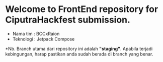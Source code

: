 # Welcome to FrontEnd repository for CiputraHackfest submission.

- Nama tim : BCCxRaion
- Teknologi : Jetpack Compose

*Nb. Branch utama dari repository ini adalah **"staging"**. Apabila terjadi kebingungan, harap pastikan anda sudah berada di branch yang benar.
